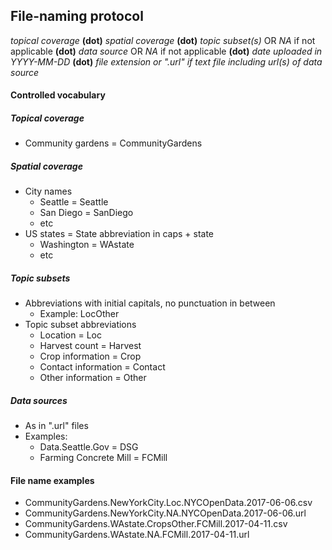 ## File-naming protocol
*topical coverage* **(dot)** *spatial coverage* **(dot)** *topic subset(s)* OR *NA* if not applicable **(dot)** *data source* OR *NA* if not applicable **(dot)** *date uploaded in YYYY-MM-DD* **(dot)** *file extension or ".url" if text file including url(s) of data source*
#### Controlled vocabulary
##### Topical coverage
* Community gardens = CommunityGardens
##### Spatial coverage
* City names
  * Seattle = Seattle
  * San Diego = SanDiego
  * etc
* US states = State abbreviation in caps + state
  * Washington = WAstate
  * etc
##### Topic subsets
* Abbreviations with initial capitals, no punctuation in between
  * Example: LocOther
* Topic subset abbreviations
  * Location = Loc
  * Harvest count = Harvest
  * Crop information = Crop
  * Contact information = Contact
  * Other information = Other
##### Data sources
* As in ".url" files 
* Examples:
  * Data.Seattle.Gov = DSG
  * Farming Concrete Mill = FCMill
#### File name examples
* CommunityGardens.NewYorkCity.Loc.NYCOpenData.2017-06-06.csv
* CommunityGardens.NewYorkCity.NA.NYCOpenData.2017-06-06.url
* CommunityGardens.WAstate.CropsOther.FCMill.2017-04-11.csv
* CommunityGardens.WAstate.NA.FCMill.2017-04-11.url
